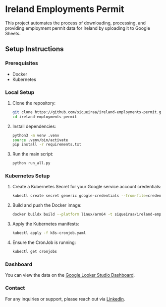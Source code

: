 # Ireland Employments Permit

This project automates the process of downloading, processing, and providing employment permit data for Ireland by uploading it to Google Sheets.

## Setup Instructions

### Prerequisites

- Docker
- Kubernetes

### Local Setup

1. Clone the repository:
    ```bash
    git clone https://github.com/siqueiraa/ireland-employments-permit.git
    cd ireland-employments-permit
    ```

2. Install dependencies:
    ```bash
    python3 -m venv .venv
    source .venv/bin/activate
    pip install -r requirements.txt
    ```

3. Run the main script:
    ```bash
    python run_all.py
    ```

### Kubernetes Setup

1. Create a Kubernetes Secret for your Google service account credentials:
    ```bash
    kubectl create secret generic google-credentials --from-file=credentials.json=./credentials.json
    ```

2. Build and push the Docker image:
    ```bash
    docker buildx build --platform linux/arm64 -t siqueiraa/ireland-employments-permit:latest -f Dockerfile . --push --no-cache
    ```

3. Apply the Kubernetes manifests:
    ```bash
    kubectl apply -f k8s-cronjob.yaml
    ```

4. Ensure the CronJob is running:
    ```bash
    kubectl get cronjobs
    ```

### Dashboard

You can view the data on the [Google Looker Studio Dashboard](https://lookerstudio.google.com/reporting/a341875a-d2ed-4e36-b8f7-08edd883e4d4/page/htLqD).

### Contact

For any inquiries or support, please reach out via [LinkedIn](https://www.linkedin.com/in/rafael-siqueiraa/).
